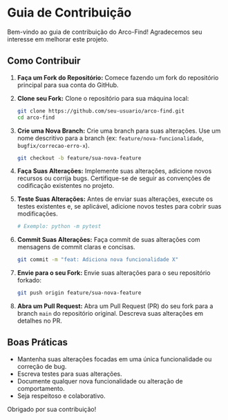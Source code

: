 # Guia de Contribuição

Bem-vindo ao guia de contribuição do Arco-Find! Agradecemos seu interesse em melhorar este projeto.

## Como Contribuir

1. **Faça um Fork do Repositório:** Comece fazendo um fork do repositório principal para sua conta do GitHub.

2. **Clone seu Fork:** Clone o repositório para sua máquina local:

   ```bash
   git clone https://github.com/seu-usuario/arco-find.git
   cd arco-find
   ```

3. **Crie uma Nova Branch:** Crie uma branch para suas alterações. Use um nome descritivo para a branch (ex: `feature/nova-funcionalidade`, `bugfix/correcao-erro-x`).

   ```bash
   git checkout -b feature/sua-nova-feature
   ```

4. **Faça Suas Alterações:** Implemente suas alterações, adicione novos recursos ou corrija bugs. Certifique-se de seguir as convenções de codificação existentes no projeto.

5. **Teste Suas Alterações:** Antes de enviar suas alterações, execute os testes existentes e, se aplicável, adicione novos testes para cobrir suas modificações.

   ```bash
   # Exemplo: python -m pytest
   ```

6. **Commit Suas Alterações:** Faça commit de suas alterações com mensagens de commit claras e concisas.

   ```bash
   git commit -m "feat: Adiciona nova funcionalidade X"
   ```

7. **Envie para o seu Fork:** Envie suas alterações para o seu repositório forkado:

   ```bash
   git push origin feature/sua-nova-feature
   ```

8. **Abra um Pull Request:** Abra um Pull Request (PR) do seu fork para a branch `main` do repositório original. Descreva suas alterações em detalhes no PR.

## Boas Práticas

* Mantenha suas alterações focadas em uma única funcionalidade ou correção de bug.
* Escreva testes para suas alterações.
* Documente qualquer nova funcionalidade ou alteração de comportamento.
* Seja respeitoso e colaborativo.

Obrigado por sua contribuição!
